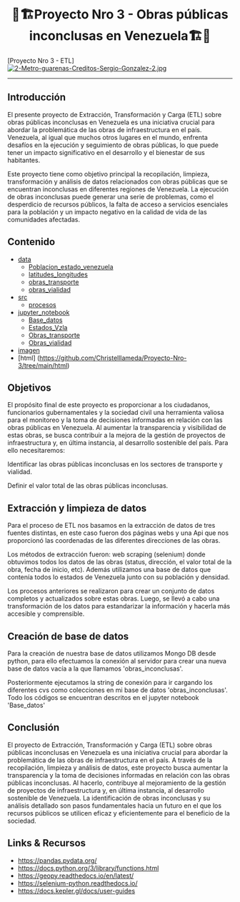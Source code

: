 <div align="center">

# **🚧🏗️Proyecto Nro 3 - Obras públicas inconclusas en Venezuela🏗️🚧** </div>
[Proyecto Nro 3 - ETL][![2-Metro-guarenas-Creditos-Sergio-Gonzalez-2.jpg](https://i.postimg.cc/vB7mLWxV/2-Metro-guarenas-Creditos-Sergio-Gonzalez-2.jpg)](https://postimg.cc/DJZF74gv)


---
</div>

## Introducción
El presente proyecto de Extracción, Transformación y Carga (ETL) sobre obras públicas inconclusas en Venezuela es una iniciativa crucial para abordar la problemática de las obras de infraestructura en el país. Venezuela, al igual que muchos otros lugares en el mundo, enfrenta desafíos en la ejecución y seguimiento de obras públicas, lo que puede tener un impacto significativo en el desarrollo y el bienestar de sus habitantes.

Este proyecto tiene como objetivo principal la recopilación, limpieza, transformación y análisis de datos relacionados con obras públicas que se encuentran inconclusas en diferentes regiones de Venezuela. La ejecución de obras inconclusas puede generar una serie de problemas, como el desperdicio de recursos públicos, la falta de acceso a servicios esenciales para la población y un impacto negativo en la calidad de vida de las comunidades afectadas.


## Contenido
- [data](https://github.com/Christelllameda/Proyecto-Nro-3/tree/main/data)
    - [Poblacion_estado_venezuela](https://github.com/Christelllameda/Proyecto-Nro-3/blob/main/data/Poblacion_estado_venezuela.csv)
    - [latitudes_longitudes](https://github.com/Christelllameda/Proyecto-Nro-3/blob/main/data/latitudes_longitudes.csv)
    - [obras_transporte](https://github.com/Christelllameda/Proyecto-Nro-3/blob/main/data/obras_transporte.csv)
    - [obras_vialidad](https://github.com/Christelllameda/Proyecto-Nro-3/blob/main/data/obras_vialidad.csv)
- [src](https://github.com/Christelllameda/Proyecto-Nro-3/tree/main/src)
    - [procesos](https://github.com/Christelllameda/Proyecto-Nro-3/blob/main/src/procesos.py)
- [jupyter_notebook](https://github.com/Christelllameda/Proyecto-Nro-3/tree/main/jupyter_notebook)
    - [Base_datos](https://github.com/Christelllameda/Proyecto-Nro-3/blob/main/jupyter_notebook/Base_datos.ipynb)
    - [Estados_Vzla](https://github.com/Christelllameda/Proyecto-Nro-3/blob/main/jupyter_notebook/Estados_Vzla.ipynb)
    - [Obras_transporte](https://github.com/Christelllameda/Proyecto-Nro-3/blob/main/jupyter_notebook/Obras_transporte.ipynb)
    - [Obras_vialidad](https://github.com/Christelllameda/Proyecto-Nro-3/blob/main/jupyter_notebook/Obras_vialidad.ipynb)
- [imagen](https://github.com/Christelllameda/Proyecto-Nro-3/tree/main/imagen)
- [html] (https://github.com/Christelllameda/Proyecto-Nro-3/tree/main/html)


## Objetivos
El propósito final de este proyecto es proporcionar a los ciudadanos, funcionarios gubernamentales y la sociedad civil una herramienta valiosa para el monitoreo y la toma de decisiones informadas en relación con las obras públicas en Venezuela. Al aumentar la transparencia y visibilidad de estas obras, se busca contribuir a la mejora de la gestión de proyectos de infraestructura y, en última instancia, al desarrollo sostenible del país.
Para ello necesitaremos:

Identificar las obras públicas inconclusas en los sectores de transporte y vialidad.

Definir el valor total de las obras públicas inconclusas.

## Extracción y limpieza de datos
Para el proceso de ETL nos basamos en la extracción de datos de tres fuentes distintas, en este caso fueron dos páginas webs y una Api que nos proporcionó las coordenadas de las diferentes direcciones de las obras.

Los métodos de extracción fueron: web scraping (selenium) donde obtuvimos todos los datos de las obras (status, dirección, el valor total de la obra, fecha de inicio, etc). Además utilizamos una base de datos que contenía todos lo estados de Venezuela junto con su población y densidad.

Los procesos anteriores se realizaron para crear un conjunto de datos completos y actualizados sobre estas obras. Luego, se llevó a cabo una transformación de los datos para estandarizar la información y hacerla más accesible y comprensible. 

## Creación de base de datos
Para la creación de nuestra base de datos utilizamos Mongo DB desde python, para ello efectuamos la conexión al servidor para crear una nueva base de datos vacía a la que llamamos 'obras_inconclusas'.

Posteriormente ejecutamos la string de conexión para ir cargando los diferentes cvs como colecciones en mi base de datos 'obras_inconclusas'. Todo los códigos se encuentran descritos en el jupyter notebook 'Base_datos'


## Conclusión
El proyecto de Extracción, Transformación y Carga (ETL) sobre obras públicas inconclusas en Venezuela es una iniciativa crucial para abordar la problemática de las obras de infraestructura en el país. A través de la recopilación, limpieza y análisis de datos, este proyecto busca aumentar la transparencia y la toma de decisiones informadas en relación con las obras públicas inconclusas. Al hacerlo, contribuye al mejoramiento de la gestión de proyectos de infraestructura y, en última instancia, al desarrollo sostenible de Venezuela. La identificación de obras inconclusas y su análisis detallado son pasos fundamentales hacia un futuro en el que los recursos públicos se utilicen eficaz y eficientemente para el beneficio de la sociedad.

## Links & Recursos
- https://pandas.pydata.org/
- https://docs.python.org/3/library/functions.html
- https://geopy.readthedocs.io/en/latest/
- https://selenium-python.readthedocs.io/
- https://docs.kepler.gl/docs/user-guides